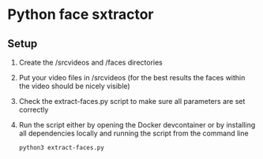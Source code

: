 # Python face sxtractor

## Setup

1. Create the /srcvideos and /faces directories
2. Put your video files in /srcvideos (for the best results the faces within the video should be nicely visible)
3. Check the extract-faces.py script to make sure all parameters are set correctly
4. Run the script either by opening the Docker devcontainer or by installing all dependencies locally and running the script from the command line

    `python3 extract-faces.py`

